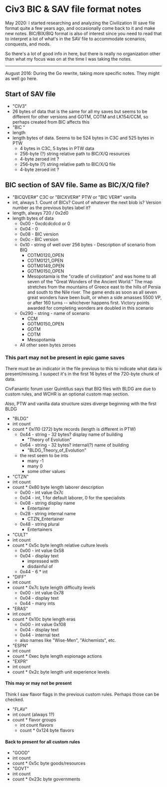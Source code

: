 # Civ3 BIC & SAV file format notes

May 2020: I started researching and analyzing the Civilization III save file format quite
a few years ago, and occasionally come back to it and make new notes.
BIC/BIX/BIQ format is also of interest since you need to read that to interpret
a lot of what's in the SAV file to accommodate scenarios, conquests, and mods.

So there's a lot of good info in here, but there is really no organization
other than what my focus was on at the time I was taking the notes.

---

August 2016: During the Go rewrite, taking more specific notes. They might as well go here.

## Start of SAV file

- "CIV3"
- 26 bytes of data that is the same for all my saves but seems to be different for other versions and GOTM, COTM and LK154/CCM, so perhaps created from BIC affects this
- "BIC "
- length
- length bytes of data. Seems to be 524 bytes in C3C and 525 bytes in PTW
    - 4 bytes in C3C, 5 bytes in PTW data
    - 256-byte (?) string relative path to BIC/X/Q resources
    - 4-byte zeroed int ?
    - 256-byte (?) string relative path to BIC/X/Q file
    - 4-byte zeroed int ?

## BIC section of SAV file. Same as BIC/X/Q file?

- "BICQVER#" C3C or "BICXVER#" PTW or "BIC VER#" vanilla
- int, always 1. Count of BICs? Count of whatever the next blob is? Version number as the previous bytes label it?
- length, always 720 / 0x2d0
- length bytes of data
    - 0x00 - 0xcdcdcdcd or 0
    - 0x04 - 0
    - 0x08 - BIC version
    - 0x0c - BIC version
    - 0x10 - string of well over 256 bytes - Description of scenario from BIQ
        - COTM0120_OPEN
        - COTM0121_OPEN
        - GOTM0149_OPEN
        - GOTM0150_OPEN
        - Mesopotamia is the "cradle of civilization" and was home to all seven of the "Great Wonders of the Ancient World." The map stretches from the mountains of Greece east to the hills of Persia and south to the Nile river. The game ends as soon as all seven great wonders have been built, or when a side amasses 5500 VP, or after 160 turns -- whichever happens first. Victory points awarded for completing wonders are doubled in this scenario
    - 0x290 - string - name of scenario
        - CCM
        - GOTM0150_OPEN
        - GOTM
        - COTM
        - Mesopotamia
    - All other seen bytes zeroes

### This part may not be present in epic game saves

There must be an indicator in the file previous to this to indicate what data is present/missing. I suspect it's in the first 16 bytes of the 720-byte chunk of data.

CivFanantic forum user Quintillus says that BIQ files with BLDG are due to custom rules, and WCHR is an optional custom map section.

Also, PTW and vanilla data structure sizes diverge beginning with the first BLDG

- "BLDG"
- int count
- count * 0x110 (272) byte records (length is different in PTW)
    - 0x44 - string - 32 bytes? display name of building
        - "Theory of Evolution"
    - 0x64 - string - 32 bytes? internal(?) name of building
        - "BLDG\_Theory\_of\_Evolution"
    - the rest seem to be ints
        - many -1
        - many 0
        - some other values
- "CTZN"
- int count
- count * 0x80 byte length laborer description
    - 0x00 - int value 0x7c
    - 0x04 - int, 1 for default laborer, 0 for the specialists
    - 0x08 - string display name
        - Entertainer
    - 0x28 - string internal name
        - CTZN_Entertainer
    - 0x48 - string plural
        - Entertainers
- "CULT"
- int count
- count * 0x5c byte length relative culture levels
    - 0x00 - int value 0x58
    - 0x04 - display text
        - impressed with
        - disdainful of
    - 0x44 - 6 * int
- "DIFF"
- int count
- count * 0x7c byte length difficulty levels
    - 0x00 - int value 0x78
    - 0x04 - display text
    - 0x44 - many ints
- "ERAS"
- int count
- count * 0x10c byte length eras
    - 0x00 - int value 0x108
    - 0x04 - display text
    - 0x44 - internal text
    - also names like "Wise-Men", "Alchemists", etc.
- "ESPN"
- int count
- count * 0xec byte length espionage actions
- "EXPR"
- int count
- count * 0x2c byte length unit experience levels

#### This may or may not be present

Think I saw flavor flags in the previous custom rules. Perhaps those can be checked. 

- "FLAV"
- int count (always 1?)
- count * flavor groups
    - int count flavors
    - count * 0x124 byte flavors

#### Back to present for all custom rules

- "GOOD"
- int count
- count * 0x5c byte goods/resources
- "GOVT"
- int count
- count * 0x23c byte governments
